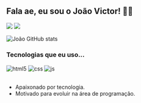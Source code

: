 ## Fala ae, eu sou o João Victor! 🐱‍👤

<div>
  <a href="https://www.instagram.com/joraumm/" target="_blank"><img src="https://img.shields.io/badge/Instagram-000000?style=for-the-badge&logo=instagram&logoColor=white" target="_blank"></a>
  <a href="https://www.linkedin.com/in/jo%C3%A3o-victor-timb%C3%B3-martins-da-silva-821887221/" target="_blank"><img src="https://img.shields.io/badge/LinkedIn-000000?style=for-the-badge&logo=linkedin&logoColor=white" target="_blank"></a>
<div/>

![João GitHub stats](https://github-readme-stats.vercel.app/api?username=joaovtimbo&show_icons=true&theme=highcontrast&count_private=true)

### Tecnologias que eu uso... 

<div style="display: inline_block">
  <img align="center" alt="html5" src="https://img.shields.io/badge/HTML5-000000?style=for-the-badge&logo=html5&logoColor=white" />
  <img align="center" alt="css" src="https://img.shields.io/badge/CSS3-000000?style=for-the-badge&logo=css3&logoColor=white" />
  <img align="center" alt="js" src="https://img.shields.io/badge/JavaScript-000000?style=for-the-badge&logo=javascript&logoColor=white" />
</div><br/>
  
  - Apaixonado por tecnologia. <br/>
  - Motivado para evoluir na área de programação.
